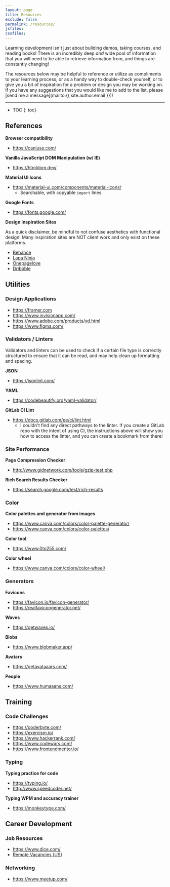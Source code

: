 ```yaml
---
layout: page
title: Resources
exclude: false
permalink: /resources/
jsfiles:
cssfiles:
---
```


Learning development isn't just about building demos, taking courses, and reading books! There is an incredibly deep _and_ wide pool of information that you will need to be able to retrieve information from, and things are constantly changing!

The resources below may be helpful to reference or utilize as compliments to your learning process, or as a handy way to double-check yourself, or to give you a bit of inspiration for a problem or design you may be working on. If you have any suggestions that you would like me to add to the list, please [send me a message](mailto:{{ site.author.email }})!

---

* TOC
{: toc}


## References

**Browser compatibility**
- <https://caniuse.com/>

**Vanilla JavaScript DOM Manipulation (w/ IE)**
- <https://htmldom.dev/>

**Material UI Icons**
- <https://material-ui.com/components/material-icons/>
  - Searchable, with copyable `import` lines

**Google Fonts**
- <https://fonts.google.com/>

**Design Inspiration Sites**

As a quick disclaimer, be mindful to not confuse aesthetics with functional design! Many inspiration sites are NOT client work and only exist on these platforms.

- [Behance](https://www.behance.net/)
- [Lapa Ninja](https://www.lapa.ninja/)
- [Onepagelove](https://onepagelove.com/)
- [Dribbble](https://dribbble.com/)


## Utilities

### Design Applications

- <https://framer.com>
- <https://www.invisionapp.com/>
- <https://www.adobe.com/products/xd.html>
- <https://www.figma.com/>

### Validators / Linters

Validators and linters can be used to check if a certain file type is correctly structured to ensure that it can be read, and may help clean up formatting and spacing.

**JSON**
- <https://jsonlint.com/>

**YAML**
- <https://codebeautify.org/yaml-validator/>

**GitLab CI Lint**
- <https://docs.gitlab.com/ee/ci/lint.html>
  - I couldn't find any direct pathways to the linter. If you create a GitLab repo with the intent of using CI, the instructions above will show you how to access the linter, and you can create a bookmark from there!


### Site Performance

**Page Compression Checker**
- <http://www.gidnetwork.com/tools/gzip-test.php>

**Rich Search Results Checker**
- <https://search.google.com/test/rich-results>


### Color

**Color palettes and generator from images**
- <https://www.canva.com/colors/color-palette-generator/>
- <https://www.canva.com/colors/color-palettes/>

**Color tool**
- <https://www.0to255.com/>

**Color wheel**
- <https://www.canva.com/colors/color-wheel/>


### Generators

**Favicons**
- <https://favicon.io/favicon-generator/>
- <https://realfavicongenerator.net/>

**Waves**
- <https://getwaves.io/>

**Blobs**
- <https://www.blobmaker.app/>

**Avatars**
- <https://getavataaars.com/>

**People**
- <https://www.humaaans.com/>

## Training

### Code Challenges

- <https://coderbyte.com/>
- <https://exercism.io/>
- <https://www.hackerrank.com/>
- <https://www.codewars.com/>
- <https://www.frontendmentor.io/>


### Typing

**Typing practice for code**
- <https://typing.io/>
- <http://www.speedcoder.net/>

**Typing WPM and accuracy trainer**
- <https://monkeytype.com/>


## Career Development

### Job Resources

- <https://www.dice.com/>
- [Remote Vacancies (US)](https://docs.google.com/spreadsheets/d/e/2PACX-1vRnGWwEeYo7LEKiGMaRI7vGtz-CS9aTg4r6c8gsaNM_gMfK2wxZwynT-MTdZHLegMqMwNj0VugftnvM/pubhtml)


### Networking

- <https://www.meetup.com/>
